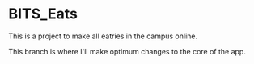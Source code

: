 # BITS_Eats
This is a project to make all eatries in the campus online.

This branch is where I'll make optimum changes to the core of the app.
